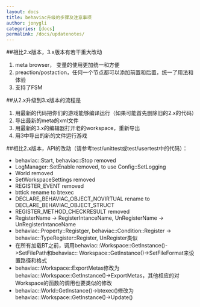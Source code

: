 ```yaml
---
layout: docs
title: behaviac升级的步骤及注意事项
author: jonygli
categories: [docs]
permalink: /docs/updatenotes/
---
```


##相比2.x版本，3.x版本有若干重大改动
1. meta browser， 变量的使用更加统一和方便
2. preaction/postaction，任何一个节点都可以添加前置和后置，统一了用法和体验
3. 支持了FSM

##从2.x升级到3.x版本的流程是
1. 用最新的代码把你们的游戏能够编译运行（如果可能首先删除旧的2.x的代码）
2. 导出最新的meta的xml文件
3. 用最新的3.x的编辑器打开老的workspace，重新导出
4. 用3中导出的新的文件运行游戏

##相比2.x版本，API的改动（请参考test/unittest或test/usertest中的代码）：
* behaviac::Start, behaviac::Stop removed
* LogManager::SetEnable removed, to use Config::SetLogging
* World removed
* SetWorkspaceSettings removed
* REGISTER_EVENT removed
* bttick rename to btexec
* DECLARE_BEHAVIAC_OBJECT_NOVIRTUAL rename to DECLARE_BEHAVIAC_OBJECT_STRUCT
* REGISTER_METHOD_CHECKRESULT removed
* RegisterName  -> RegisterIntanceName, UnRegisterName  -> UnRegisterIntanceName 
* behaviac::Property::Registger, behaviac::Condition::Register  -> behaviac::TypeRegister::Register, UnRegister类似
* 在所有加载BT之前，调用behaviac::Workspace::GetInstance()->SetFilePath和behaviac:: Workspace::GetInstance()->SetFileFormat来设置路径和格式
* behaviac::Workspace::ExportMetas修改为behaviac::Workspace::GetInstance()->ExportMetas，其他相应的对Workspace的函数的调用也要类似的修改
* behaviac::World::GetInstance()->btexec()修改为behaviac::Workspace::GetInstance()->Update()